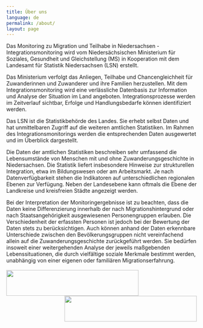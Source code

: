 ```yaml
---
title: Über uns
language: de
permalink: /about/
layout: page
---
```


Das Monitoring zu Migration und Teilhabe in Niedersachsen - Integrationsmonitoring wird vom Niedersächsischen Ministerium für Soziales, Gesundheit und Gleichstellung (MS) in Kooperation mit dem Landesamt für Statistik Niedersachsen (LSN) erstellt.

Das Ministerium verfolgt das Anliegen, Teilhabe und Chancengleichheit für Zuwanderinnen und Zuwanderer und ihre Familien herzustellen. Mit dem Integrationsmonitoring wird eine verlässliche Datenbasis zur Information und Analyse der Situation im Land angeboten. Integrationsprozesse werden im Zeitverlauf sichtbar, Erfolge und Handlungsbedarfe können identifiziert werden.

Das LSN ist die Statistikbehörde des Landes. Sie erhebt selbst Daten und hat unmittelbaren Zugriff auf die weiteren amtlichen Statistiken. Im Rahmen des Integrationsmonitorings werden die entsprechenden Daten ausgewertet und im Überblick dargestellt.

Die Daten der amtlichen Statistiken beschreiben sehr umfassend die Lebensumstände von Menschen mit und ohne Zuwanderungsgeschichte in Niedersachsen. Die Statistik liefert insbesondere Hinweise zur strukturellen Integration, etwa im Bildungswesen oder am Arbeitsmarkt. Je nach Datenverfügbarkeit stehen die Indikatoren auf unterschiedlichen regionalen Ebenen zur Verfügung. Neben der Landesebene kann oftmals die Ebene der Landkreise und kreisfreien Städte angezeigt werden.

Bei der Interpretation der Monitoringergebnisse ist zu beachten, dass die Daten keine Differenzierung innerhalb der nach Migrationshintergrund oder nach Staatsangehörigkeit ausgewiesenen Personengruppen erlauben. Die Verschiedenheit der erfassten Personen ist jedoch bei der Bewertung der Daten stets zu berücksichtigen. Auch können anhand der Daten erkennbare Unterschiede zwischen den Bevölkerungsgruppen nicht vereinfachend allein auf die Zuwanderungsgeschichte zurückgeführt werden. Sie bedürfen insoweit einer weitergehenden Analyse der jeweils maßgebenden Lebenssituationen, die durch vielfältige soziale Merkmale bestimmt werden, unabhängig von einer eigenen oder familiären Migrationserfahrung.
<br>
<br>
<img src="https://christoph-lsn.github.io/MT_Site/assets/img/Logo-LSN.png" width="350" height="68" style="float:left"/>  <img src="https://christoph-lsn.github.io/MT_Site/assets/img/Logo-MS.png" width="350" height="68"  style="float:right"/>

<br>
<br>

